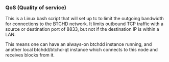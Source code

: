 ### QoS (Quality of service) ###

This is a Linux bash script that will set up tc to limit the outgoing bandwidth for connections to the BTCHD network. It limits outbound TCP traffic with a source or destination port of 8833, but not if the destination IP is within a LAN.

This means one can have an always-on btchdd instance running, and another local btchdd/btchd-qt instance which connects to this node and receives blocks from it.
